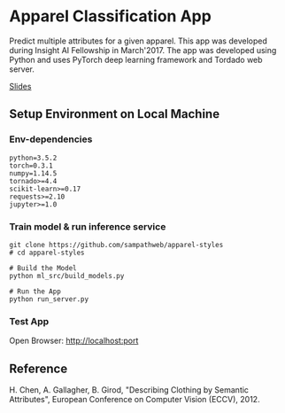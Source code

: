 # Apparel Classification App

Predict multiple attributes for a given apparel. This app was developed during Insight AI Fellowship in March'2017.  The app was developed using Python and uses PyTorch deep learning framework and Tordado web server.

[Slides](http://sampathweb.com/apparel-styles/)

## Setup Environment on Local Machine

### Env-dependencies

````
python=3.5.2
torch=0.3.1
numpy=1.14.5
tornado>=4.4
scikit-learn>=0.17
requests>=2.10
jupyter>=1.0
````

### Train model & run inference service

```
git clone https://github.com/sampathweb/apparel-styles
# cd apparel-styles

# Build the Model
python ml_src/build_models.py

# Run the App
python run_server.py
````

### Test App

Open Browser:  [http://localhost:port](http://localhost:port)


## Reference

H. Chen, A. Gallagher, B. Girod, "Describing Clothing by Semantic Attributes", European Conference on Computer Vision (ECCV), 2012.

